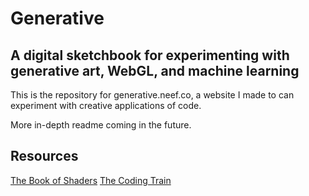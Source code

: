 # Generative

## A digital sketchbook for experimenting with generative art, WebGL, and machine learning

This is the repository for generative.neef.co, a website I made to can experiment with creative applications of code.

More in-depth readme coming in the future.

## Resources

[The Book of Shaders](https://thebookofshaders.com/)
[The Coding Train](https://www.youtube.com/user/shiffman)

<!-- https://medium.com/@jtnimoy/how-to-extract-isolines-in-p5-js-e268b2b046a0 -->
<!-- https://mrdoob.com/lab/javascript/webcam/slitscan/ -->
<!-- http://solvingsol.com/ -->
<!-- https://codesandbox.io/s/handpose-fb3tv?file=/package.json -->

